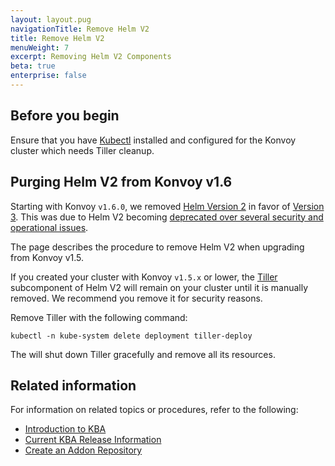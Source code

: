 ```yaml
---
layout: layout.pug
navigationTitle: Remove Helm V2
title: Remove Helm V2
menuWeight: 7
excerpt: Removing Helm V2 Components
beta: true
enterprise: false
---
```


<!-- markdownlint-disable MD018 -->

## Before you begin

Ensure that you have [Kubectl](https://kubernetes.io/docs/tasks/tools/install-kubectl/) installed and configured for the Konvoy cluster which needs Tiller cleanup.

## Purging Helm V2 from Konvoy v1.6

Starting with Konvoy `v1.6.0`, we removed [Helm Version 2](https://v2.helm.sh) in favor of [Version 3](https://v3.helm.sh). This was due to Helm V2 becoming [deprecated over several security and operational issues](https://helm.sh/blog/helm-v2-deprecation-timeline/).

The page describes the procedure to remove Helm V2 when upgrading from Konvoy v1.5.

If you created your cluster with Konvoy `v1.5.x` or lower, the [Tiller](https://v2.helm.sh/docs/install/#installing-tiller) subcomponent of Helm V2 will remain on your cluster until it is manually removed. We recommend you remove it for security reasons.

Remove Tiller with the following command:

```shell
kubectl -n kube-system delete deployment tiller-deploy
```

The will shut down Tiller gracefully and remove all its resources.

## Related information

For information on related topics or procedures, refer to the following:

- [Introduction to KBA](../../addons)
- [Current KBA Release Information](../../release-notes/kubernetes-base-addon)
- [Create an Addon Repository](../../tutorials/addon-repositories)
